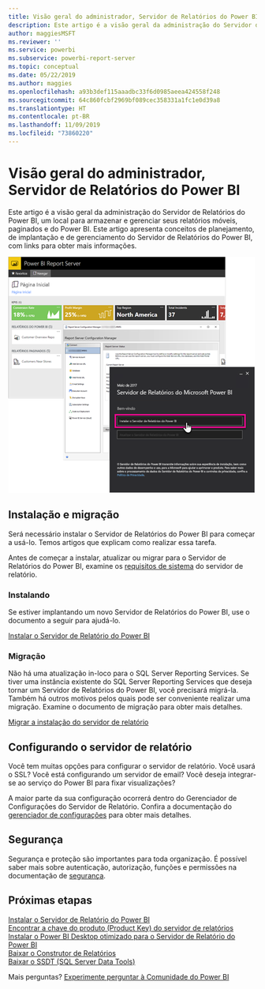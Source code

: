 ```yaml
---
title: Visão geral do administrador, Servidor de Relatórios do Power BI
description: Este artigo é a visão geral da administração do Servidor de Relatórios do Power BI, um local para armazenar e gerenciar seus relatórios móveis, paginados e do Power BI.
author: maggiesMSFT
ms.reviewer: ''
ms.service: powerbi
ms.subservice: powerbi-report-server
ms.topic: conceptual
ms.date: 05/22/2019
ms.author: maggies
ms.openlocfilehash: a93b3def115aaadbc33f6d0985aeea424558f248
ms.sourcegitcommit: 64c860fcbf2969bf089cec358331a1fc1e0d39a8
ms.translationtype: HT
ms.contentlocale: pt-BR
ms.lasthandoff: 11/09/2019
ms.locfileid: "73860220"
---
```

# <a name="admin-overview-power-bi-report-server"></a>Visão geral do administrador, Servidor de Relatórios do Power BI
Este artigo é a visão geral da administração do Servidor de Relatórios do Power BI, um local para armazenar e gerenciar seus relatórios móveis, paginados e do Power BI. Este artigo apresenta conceitos de planejamento, de implantação e de gerenciamento do Servidor de Relatórios do Power BI, com links para obter mais informações.

![](media/admin-handbook-overview/admin-handbook.png)

## <a name="installing-and-migration"></a>Instalação e migração
Será necessário instalar o Servidor de Relatórios do Power BI para começar a usá-lo. Temos artigos que explicam como realizar essa tarefa.

Antes de começar a instalar, atualizar ou migrar para o Servidor de Relatórios do Power BI, examine os [requisitos de sistema](system-requirements.md) do servidor de relatório.

### <a name="installing"></a>Instalando
Se estiver implantando um novo Servidor de Relatórios do Power BI, use o documento a seguir para ajudá-lo. 

[Instalar o Servidor de Relatório do Power BI](install-report-server.md)

### <a name="migration"></a>Migração
Não há uma atualização in-loco para o SQL Server Reporting Services. Se tiver uma instância existente do SQL Server Reporting Services que deseja tornar um Servidor de Relatórios do Power BI, você precisará migrá-la. Também há outros motivos pelos quais pode ser conveniente realizar uma migração. Examine o documento de migração para obter mais detalhes.

[Migrar a instalação do servidor de relatório](migrate-report-server.md)

## <a name="configuring-your-report-server"></a>Configurando o servidor de relatório
Você tem muitas opções para configurar o servidor de relatório. Você usará o SSL? Você está configurando um servidor de email? Você deseja integrar-se ao serviço do Power BI para fixar visualizações?

A maior parte da sua configuração ocorrerá dentro do Gerenciador de Configurações do Servidor de Relatório. Confira a documentação do [gerenciador de configurações](https://docs.microsoft.com/sql/reporting-services/install-windows/reporting-services-configuration-manager-native-mode) para obter mais detalhes.

## <a name="security"></a>Segurança
Segurança e proteção são importantes para toda organização. É possível saber mais sobre autenticação, autorização, funções e permissões na documentação de [segurança](https://docs.microsoft.com/sql/reporting-services/security/reporting-services-security-and-protection).

## <a name="next-steps"></a>Próximas etapas
[Instalar o Servidor de Relatório do Power BI](install-report-server.md)  
[Encontrar a chave do produto (Product Key) do servidor de relatórios](find-product-key.md)  
[Instalar o Power BI Desktop otimizado para o Servidor de Relatório do Power BI](install-powerbi-desktop.md)  
[Baixar o Construtor de Relatórios](https://www.microsoft.com/download/details.aspx?id=53613)  
[Baixar o SSDT (SQL Server Data Tools)](https://go.microsoft.com/fwlink/?LinkID=616714)

Mais perguntas? [Experimente perguntar à Comunidade do Power BI](https://community.powerbi.com/)

